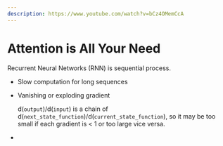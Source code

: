 ```yaml
---
description: https://www.youtube.com/watch?v=bCz4OMemCcA
---
```


# Attention is All Your Need

Recurrent Neural Networks (RNN) is sequential process.

* Slow computation for long sequences
*   Vanishing or exploding gradient

    d(`output`)/d(`input`) is a chain of  d(`next_state_function`)/d(`current_state_function`), so it may be too small if each gradient is < 1 or too large vice versa.&#x20;
*

